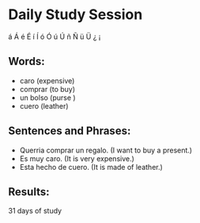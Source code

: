 # Daily Study Session 

á  Á é  É  í  Í   ó   Ó   ú  Ú  ñ  Ñ ü  Ü ¿ ¡  

## Words:
*  caro (expensive)
*  comprar (to buy)
*  un bolso (purse )
*  cuero (leather)


## Sentences and Phrases:
*  Querria comprar un regalo. (I want to buy a present.)
*  Es muy caro. (It is very expensive.)
*  Esta hecho de cuero. (It is made of leather.)



## Results:
31 days of study 
